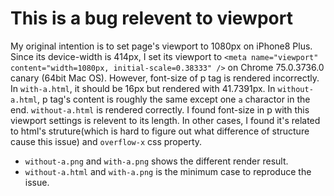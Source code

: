 # This is a bug relevent to viewport
My original intention is to set page's viewport to 1080px on iPhone8 Plus. Since its device-width is 414px, I set its viewport to `<meta name="viewport" content="width=1080px, initial-scale=0.38333" />` on Chrome 75.0.3736.0 canary (64bit Mac OS). However, font-size of p tag is rendered incorrectly. In `with-a.html`, it should be 16px but rendered with 41.7391px. In `without-a.html`, p tag's content is roughly the same except one `a` charactor in the end. `without-a.html` is rendered correctly. I found font-size in p with this viewport settings is relevent to its length. In other cases, I found it's related to html's struture(which is hard to figure out what difference of structure cause this issue) and `overflow-x` css property.

- `without-a.png` and `with-a.png` shows the different render result.
- `without-a.html` and `with-a.png` is the minimum case to reproduce the issue.